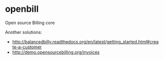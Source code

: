 # openbill
Open source Billing core

Another solutions:
* http://balancedbilly.readthedocs.org/en/latest/getting_started.html#create-a-customer
* http://demo.opensourcebilling.org/invoices
